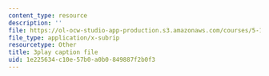 ```yaml
---
content_type: resource
description: ''
file: https://ol-ocw-studio-app-production.s3.amazonaws.com/courses/5-112-principles-of-chemical-science-fall-2005/1e225634c10e57b0a0b0849887f2b0f3_-uEwMV9DHZo.vtt
file_type: application/x-subrip
resourcetype: Other
title: 3play caption file
uid: 1e225634-c10e-57b0-a0b0-849887f2b0f3
---
```

